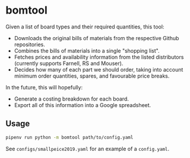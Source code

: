 # bomtool

Given a list of board types and their required quantities, this tool:

* Downloads the original bills of materials from the respective Github repositories.
* Combines the bills of materials into a single "shopping list".
* Fetches prices and availability information from the listed distributors (currently supports Farnell, RS and Mouser).
* Decides how many of each part we should order, taking into account minimum order quantities, spares, and favourable price breaks.

In the future, this will hopefully:

* Generate a costing breakdown for each board.
* Export all of this information into a Google spreadsheet.

## Usage

```sh
pipenv run python -m bomtool path/to/config.yaml
```

See `configs/smallpeice2019.yaml` for an example of a `config.yaml`.
